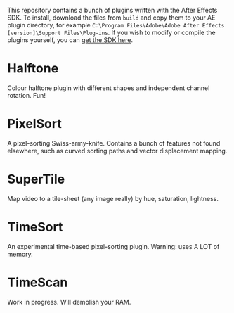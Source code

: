 This repository contains a bunch of plugins written with the After Effects SDK. To install, download the files from `build` and copy them to your AE plugin directory, for example `C:\Program Files\Adobe\Adobe After Effects [version]\Support Files\Plug-ins`. If you wish to modify or compile the plugins yourself, you can [get the SDK here](https://www.adobe.io/apis/creativecloud/aftereffects.html).

# Halftone
Colour halftone plugin with different shapes and independent channel rotation. Fun!

# PixelSort
A pixel-sorting Swiss-army-knife. Contains a bunch of features not found elsewhere, such as curved sorting paths and vector displacement mapping.

# SuperTile
Map video to a tile-sheet (any image really) by hue, saturation, lightness.

# TimeSort
An experimental time-based pixel-sorting plugin. Warning: uses A LOT of memory.

# TimeScan
Work in progress. Will demolish your RAM.
